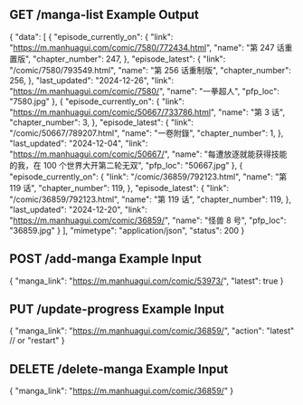 ## GET /manga-list Example Output

{
"data": [
{
"episode_currently_on": {
"link": "https://m.manhuagui.com/comic/7580/772434.html",
"name": "第 247 话重置版",
"chapter_number": 247,
},
"episode_latest": {
"link": "/comic/7580/793549.html",
"name": "第 256 话重制版",
"chapter_number": 256,
},
"last_updated": "2024-12-26",
"link": "https://m.manhuagui.com/comic/7580/",
"name": "一拳超人",
"pfp_loc": "7580.jpg"
},
{
"episode_currently_on": {
"link": "https://m.manhuagui.com/comic/50667/733786.html",
"name": "第 3 话",
"chapter_number": 3,
},
"episode_latest": {
"link": "/comic/50667/789207.html",
"name": "一卷附錄",
"chapter_number": 1,
},
"last_updated": "2024-12-04",
"link": "https://m.manhuagui.com/comic/50667/",
"name": "每遭放逐就能获得技能的我，在 100 个世界大开第二轮无双",
"pfp_loc": "50667.jpg"
},
{
"episode_currently_on": {
"link": "/comic/36859/792123.html",
"name": "第 119 话",
"chapter_number": 119,
},
"episode_latest": {
"link": "/comic/36859/792123.html",
"name": "第 119 话",
"chapter_number": 119,
},
"last_updated": "2024-12-20",
"link": "https://m.manhuagui.com/comic/36859/",
"name": "怪兽 8 号",
"pfp_loc": "36859.jpg"
}
],
"mimetype": "application/json",
"status": 200
}

## POST /add-manga Example Input

{
"manga_link": "https://m.manhuagui.com/comic/53973/",
"latest": true
}

## PUT /update-progress Example Input

{
"manga_link": "https://m.manhuagui.com/comic/36859/",
"action": "latest" // or "restart"
}

## DELETE /delete-manga Example Input

{
"manga_link": "https://m.manhuagui.com/comic/36859/"
}
